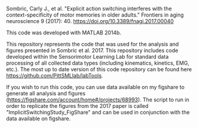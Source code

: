 Sombric, Carly J., et al. "Explicit action switching interferes with the context-specificity of motor memories in older adults." Frontiers in aging neuroscience 9 (2017): 40.
https://doi.org/10.3389/fnagi.2017.00040

This code was developed with MATLAB 2014b.

This repository represents the code that was used for the analysis and figures presented in Sombric et al. 2017.  This repository includes code developed within the Sensorimotor Learning Lab for standard data processing of all collected data types (including kinematics, kinetics, EMG, etc.).  The most up to date version of this code repository can be found here https://github.com/PittSMLlab/labTools.

If you wish to run this code, you can use data available on my figshare to generate all analysis and figures (https://figshare.com/account/home#/projects/68993).  The script to run in order to replicate the figures from the 2017 paper is called "ImplicitSwitchingStudy_FigShare" and can be used in conjunction with the data available on figshare.

